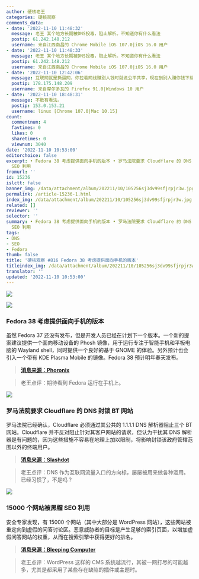 ```yaml
---
author: 硬核老王
categories: 硬核观察
comments_data:
- date: '2022-11-10 11:48:32'
  message: 老王 某个地方长期被DNS投毒，阻止解析。不知道你有什么看法
  postip: 61.242.148.212
  username: 来自江西南昌的 Chrome Mobile iOS 107.0|iOS 16.0 用户
- date: '2022-11-10 11:48:33'
  message: 老王 某个地方长期被DNS投毒，阻止解析。不知道你有什么看法
  postip: 61.242.148.212
  username: 来自江西南昌的 Chrome Mobile iOS 107.0|iOS 16.0 用户
- date: '2022-11-10 12:42:06'
  message: 互联网就是撕逼网，你拉着网线赚别人钱时就说公平共享，现在到别人赚你钱下载几个种子就说是盗版，什么是公平共享？这bt不就是共享本质吗?
  postip: 178.175.148.209
  username: 来自摩尔多瓦的 Firefox 91.0|Windows 10 用户
- date: '2022-11-10 18:48:31'
  message: 不敢有看法。
  postip: 153.0.153.21
  username: linux [Chrome 107.0|Mac 10.15]
count:
  commentnum: 4
  favtimes: 0
  likes: 0
  sharetimes: 0
  viewnum: 3040
date: '2022-11-10 10:53:00'
editorchoice: false
excerpt: • Fedora 38 考虑提供面向手机的版本 • 罗马法院要求 Cloudflare 的 DNS 封锁 BT 网站 • 15000 个网站被黑帽
  SEO 利用
fromurl: ''
id: 15236
islctt: false
banner_img: /data/attachment/album/202211/10/105256sj3dv99sfjrpjr3w.jpg
permalink: /article-15236-1.html
index_img: /data/attachment/album/202211/10/105256sj3dv99sfjrpjr3w.jpg
related: []
reviewer: ''
selector: ''
summary: • Fedora 38 考虑提供面向手机的版本 • 罗马法院要求 Cloudflare 的 DNS 封锁 BT 网站 • 15000 个网站被黑帽
  SEO 利用
tags:
- DNS
- SEO
- Fedora
thumb: false
title: '硬核观察 #816 Fedora 38 考虑提供面向手机的版本'
titleindex_img: /data/attachment/album/202211/10/105256sj3dv99sfjrpjr3w.jpg
translator: ''
updated: '2022-11-10 10:53:00'
---
```


![](/data/attachment/album/202211/10/105256sj3dv99sfjrpjr3w.jpg)


![](/data/attachment/album/202211/10/105308z763ishcmishxhsf.jpg)


### Fedora 38 考虑提供面向手机的版本


虽然 Fedora 37 还没有发布，但是开发人员已经在计划下一个版本。一个新的提案建议提供一个面向移动设备的 Phosh 镜像，用于运行专注于智能手机和平板电脑的 Wayland shell，同时提供一个良好的基于 GNOME 的体验。另外预计也会引入一个带有 KDE Plasma Mobile 的镜像。Fedora 38 预计明年春天发布。



> 
> **[消息来源：Phoronix](https://www.phoronix.com/news/Fedora-38-Phosh-Proposal)**
> 
> 
> 



> 
> 老王点评：期待看到 Fedora 运行在手机上。
> 
> 
> 


![](/data/attachment/album/202211/10/105319qjjqbeljpqsvdmj7.jpg)


### 罗马法院要求 Cloudflare 的 DNS 封锁 BT 网站


罗马法院已经确认，Cloudflare 必须通过其公共的 1.1.1.1 DNS 解析器阻止三个 BT 网站。Cloudflare 并不反对阻止针对其客户网站的请求，但认为干扰其 DNS 解析器是有问题的，因为这些措施不容易在地理上加以限制，将影响封锁该政府管辖范围以外的终端用户。



> 
> **[消息来源：Slashdot](https://yro.slashdot.org/story/22/11/09/2320228/court-upholds-piracy-blocking-order-against-cloudflares-1111-dns-resolver)**
> 
> 
> 



> 
> 老王点评：DNS 作为互联网流量入口的方向标，屡屡被用来做各种滥用。已经习惯了，不是吗？
> 
> 
> 


![](/data/attachment/album/202211/10/105333u3mty066v9keyc6t.jpg)


### 15000 个网站被黑帽 SEO 利用


安全专家发现，有 15000 个网站（其中大部分是 WordPress 网站），这些网站被重定向到虚假的问答讨论区。恶意威胁者的目标是产生足够的索引页面，以增加虚假问答网站的权重，从而在搜索引擎中获得更好的排名。



> 
> **[消息来源：Bleeping Computer](https://www.bleepingcomputer.com/news/security/15-000-sites-hacked-for-massive-google-seo-poisoning-campaign/)**
> 
> 
> 



> 
> 老王点评：WordPress 这样的 CMS 系统越流行，其被一网打尽的可能越多，尤其是都采用了某些存在缺陷的插件或主题时。
> 
> 
>